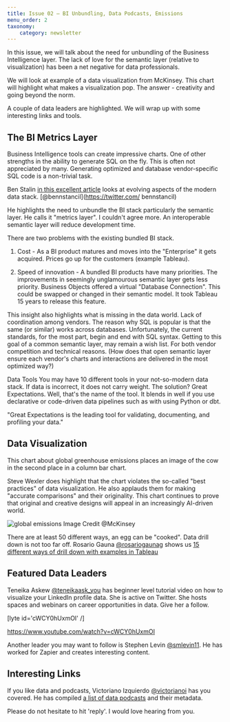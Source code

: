 ```yaml
---
title: Issue 02 – BI Unbundling, Data Podcasts, Emissions
menu_order: 2
taxonomy:
    category: newsletter
---
```


In this issue, we will talk about the need for unbundling of the Business Intelligence layer. The lack of love for the semantic layer (relative to visualization) has been a net negative for data professionals. 

We will look at example of a data visualization from McKinsey. This chart will highlight what makes a visualization pop. The answer - creativity and going beyond the norm. 

A couple of data leaders are highlighted. We will wrap up with some interesting links and tools. 
## The BI Metrics Layer
 
Business Intelligence tools can create impressive charts. One of other strengths in the ability to generate SQL on the fly. This is often not appreciated by many. Generating optimized and database vendor-specific SQL code is a non-trivial task.


Ben Stalin [in this excellent article](https://benn.substack.com/p/entity-layer) looks at evolving aspects of the modern data stack. [@bennstancil](https://twitter.com/ bennstancil)


He highlights the need to unbundle the BI stack particularly the semantic layer. He calls it "metrics layer". I couldn't agree more. An interoperable semantic layer will reduce development time. 


There are two problems with the existing bundled BI stack.
1. Cost - As a BI product matures and moves into the "Enterprise" it gets acquired. Prices go up for the customers (example Tableau).


2. Speed of innovation - A bundled BI products have many priorities. The improvements in seemingly unglamourous semantic layer gets less priority. Business Objects offered a virtual "Database Connection".  This could be swapped or changed in their semantic model. It took Tableau 15 years to release this feature. 


This insight also highlights what is missing in the data world. Lack of coordination among vendors. The reason why SQL is popular is that the same (or similar) works across databases. Unfortunately, the current standards, for the most part, begin and end with SQL syntax. 
Getting to this goal of a common semantic layer, may remain a wish list. For both vendor competition and technical reasons. (How does that open semantic layer ensure each vendor's charts and interactions are delivered in the most optimized way?)

Data Tools
You may have 10 different tools in your not-so-modern data stack.  If data is incorrect, it does not carry weight. The solution? 
Great Expectations.
Well, that's the name of the tool. It blends in well if you use declarative or code-driven data pipelines such as with using Python or dbt.  

"Great Expectations is the leading tool for validating, documenting, and profiling your data."
 
## Data Visualization
 This chart about global greenhouse emissions places an image of the cow in the second place in a column bar chart. 


Steve Wexler does highlight that the chart violates the so-called "best practices" of data visualization.  He also applauds them for making "accurate comparisons" and their originality.  This chart continues to prove that original and creative designs will appeal in an increasingly AI-driven world. 


![global emissions](https://datawithdev.com/wp-content/uploads/2022/01/McKinsey_Cows.png)
Image Credit @McKinsey 


There are at least 50 different ways, an egg can be "cooked". Data drill down is not too far off. Rosario Gauna [@rosariogaunag](https://twitter.com/@rosariogaunag) shows us [15 different ways of drill down with examples in Tableau](https://twitter.com/rosariogaunag/status/1479439811001950213/photo/1)
## Featured Data Leaders
 Teneika Askew [@teneikaask_you](https://twitter.com/teneikaask_you) has beginner level tutorial video on how to visualize your LinkedIn profile data. She is active on Twitter. She hosts spaces and webinars on career opportunities in data. Give her a follow. 

[lyte id='cWCY0hUxmOI' /]

https://www.youtube.com/watch?v=cWCY0hUxmOI


Another leader you may want to follow is Stephen Levin [@smlevin11](https://twitter.com/smlevin11). He has worked for Zapier and creates interesting content.  
## Interesting Links
If you like data and podcasts, Victoriano Izquierdo [@victorianoi](https://twitter.com/victorianoi) has you covered. He has compiled [a list of data podcasts](https://twitter.com/victorianoi/status/1474005721855545351) and their metadata.  

Please do not hesitate to hit 'reply'. I would love hearing from you.

